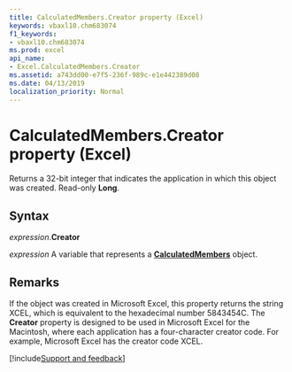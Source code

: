 ```yaml
---
title: CalculatedMembers.Creator property (Excel)
keywords: vbaxl10.chm683074
f1_keywords:
- vbaxl10.chm683074
ms.prod: excel
api_name:
- Excel.CalculatedMembers.Creator
ms.assetid: a743dd00-e7f5-236f-989c-e1e442389d08
ms.date: 04/13/2019
localization_priority: Normal
---
```



# CalculatedMembers.Creator property (Excel)

Returns a 32-bit integer that indicates the application in which this object was created. Read-only **Long**.


## Syntax

_expression_.**Creator**

_expression_ A variable that represents a **[CalculatedMembers](Excel.CalculatedMembers.md)** object.


## Remarks

If the object was created in Microsoft Excel, this property returns the string XCEL, which is equivalent to the hexadecimal number 5843454C. The **Creator** property is designed to be used in Microsoft Excel for the Macintosh, where each application has a four-character creator code. For example, Microsoft Excel has the creator code XCEL.




[!include[Support and feedback](~/includes/feedback-boilerplate.md)]